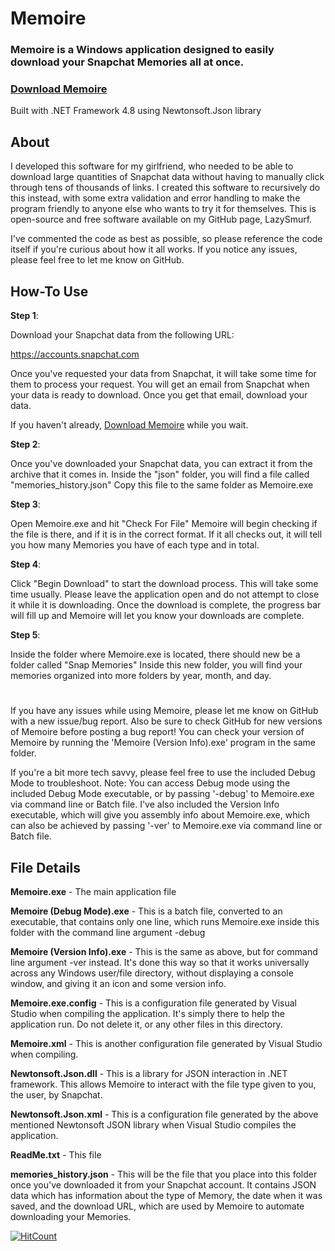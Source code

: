 # Memoire

### Memoire is a Windows application designed to easily download your Snapchat Memories all at once.
### [Download Memoire](https://github.com/LazySmurf/Memoire/releases)

Built with .NET Framework 4.8 using Newtonsoft.Json library

## About

I developed this software for my girlfriend, who needed
to be able to download large quantities of Snapchat data
without having to manually click through tens of thousands
of links. I created this software to recursively do this
instead, with some extra validation and error handling to
make the program friendly to anyone else who wants to try
it for themselves. This is open-source and free software
available on my GitHub page, LazySmurf.

I've commented the code as best as possible, so please
reference the code itself if you're curious about how
it all works. If you notice any issues, please feel free
to let me know on GitHub.


## How-To Use

**Step 1**:

Download your Snapchat data from the following URL:

https://accounts.snapchat.com

Once you've requested your data from Snapchat, it will take some time for them to process your request.
You will get an email from Snapchat when your data is ready to download. Once you get that email, download your data.

If you haven't already, [Download Memoire](https://github.com/LazySmurf/Memoire/releases) while you wait.

**Step 2**:

Once you've downloaded your Snapchat data, you can extract it from the archive that it comes in.
Inside the "json" folder, you will find a file called "memories_history.json"
Copy this file to the same folder as Memoire.exe

**Step 3**:

Open Memoire.exe and hit "Check For File"
Memoire will begin checking if the file is there, and if it is in the correct format.
If it all checks out, it will tell you how many Memories you have of each type and in total.

**Step 4**:

Click "Begin Download" to start the download process.
This will take some time usually. Please leave the application open and do not attempt to close it while it is downloading.
Once the download is complete, the progress bar will fill up and Memoire will let you know your downloads are complete.

**Step 5**:

Inside the folder where Memoire.exe is located, there should new be a folder called "Snap Memories"
Inside this new folder, you will find your memories organized into more folders by year, month, and day.

#

If you have any issues while using Memoire, please let me know on GitHub with a new issue/bug report.
Also be sure to check GitHub for new versions of Memoire before posting a bug report!
You can check your version of Memoire by running the 'Memoire (Version Info).exe' program in the same folder.

If you're a bit more tech savvy, please feel free to use the included Debug Mode to troubleshoot.
	Note: You can access Debug mode using the included Debug Mode executable, or by passing '-debug' to Memoire.exe via command line or Batch file.
I've also included the Version Info executable, which will give you assembly info about Memoire.exe, which can also be achieved by passing '-ver' to Memoire.exe via command line or Batch file.


## File Details

**Memoire.exe** - The main application file

**Memoire (Debug Mode).exe** - This is a batch file, converted to an executable, that contains only one line, which runs Memoire.exe inside this folder with the command line argument -debug

**Memoire (Version Info).exe** - This is the same as above, but for command line argument -ver instead. It's done this way so that it works universally across any Windows user/file directory, without displaying a console window, and giving it an icon and some version info.

**Memoire.exe.config** - This is a configuration file generated by Visual Studio when compiling the application. It's simply there to help the application run. Do not delete it, or any other files in this directory.

**Memoire.xml** - This is another configuration file generated by Visual Studio when compiling.

**Newtonsoft.Json.dll** - This is a library for JSON interaction in .NET framework. This allows Memoire to interact with the file type given to you, the user, by Snapchat.

**Newtonsoft.Json.xml** - This is a configuration file generated by the above mentioned Newtonsoft JSON library when Visual Studio compiles the application.

**ReadMe.txt** - This file

**memories_history.json** - This will be the file that you place into this folder once you've downloaded it from your Snapchat account. It contains JSON data which has information about the type of Memory, the date when it was saved, and the download URL, which are used by Memoire to automate downloading your Memories.


[![HitCount](https://hits.dwyl.com/LazySmurf/Memoire.svg?style=flat-square&show=unique)](http://hits.dwyl.com/LazySmurf/Memoire)
